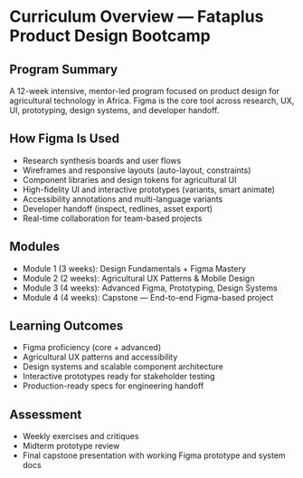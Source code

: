# Curriculum Overview — Fataplus Product Design Bootcamp

## Program Summary
A 12-week intensive, mentor-led program focused on product design for agricultural technology in Africa. Figma is the core tool across research, UX, UI, prototyping, design systems, and developer handoff.

## How Figma Is Used
- Research synthesis boards and user flows
- Wireframes and responsive layouts (auto-layout, constraints)
- Component libraries and design tokens for agricultural UI
- High-fidelity UI and interactive prototypes (variants, smart animate)
- Accessibility annotations and multi-language variants
- Developer handoff (inspect, redlines, asset export)
- Real-time collaboration for team-based projects

## Modules
- Module 1 (3 weeks): Design Fundamentals + Figma Mastery
- Module 2 (2 weeks): Agricultural UX Patterns & Mobile Design
- Module 3 (4 weeks): Advanced Figma, Prototyping, Design Systems
- Module 4 (4 weeks): Capstone — End-to-end Figma-based project

## Learning Outcomes
- Figma proficiency (core + advanced)
- Agricultural UX patterns and accessibility
- Design systems and scalable component architecture
- Interactive prototypes ready for stakeholder testing
- Production-ready specs for engineering handoff

## Assessment
- Weekly exercises and critiques
- Midterm prototype review
- Final capstone presentation with working Figma prototype and system docs
